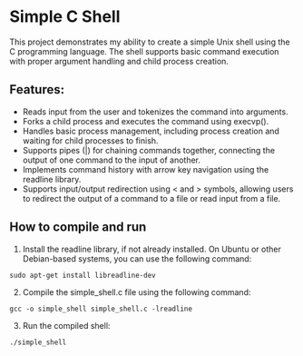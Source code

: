 # Simple C Shell
This project demonstrates my ability to create a simple Unix shell using the C programming language. The shell supports basic command execution with proper argument handling and child process creation.

## Features:

* Reads input from the user and tokenizes the command into arguments.
* Forks a child process and executes the command using execvp().
* Handles basic process management, including process creation and waiting for child processes to finish.
* Supports pipes (|) for chaining commands together, connecting the output of one command to the input of another.
* Implements command history with arrow key navigation using the readline library.
* Supports input/output redirection using < and > symbols, allowing users to redirect the output of a command to a file or read input from a file.

## How to compile and run

1. Install the readline library, if not already installed. On Ubuntu or other Debian-based systems, you can use the following command:

```
sudo apt-get install libreadline-dev
```

2. Compile the simple_shell.c file using the following command:

```
gcc -o simple_shell simple_shell.c -lreadline
```

3. Run the compiled shell:

```
./simple_shell
```

